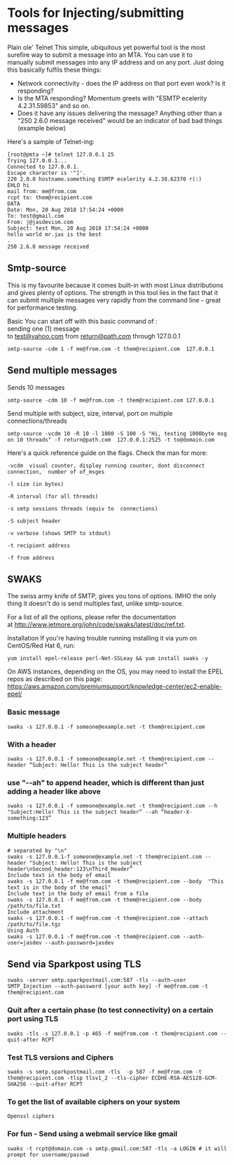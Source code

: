 # Tools for Injecting/submitting messages


Plain ole' Telnet
This simple, ubiquitous yet powerful tool is the most surefire way to submit a message into an MTA. You can use it to manually submit messages into any IP address and on any port. Just doing this basically fulfils these things:

* Network connectivity - does the IP address on that port even work? Is it responding? 
* Is the MTA responding? Momentum greets with "ESMTP ecelerity 4.2.31.59853" and so on. 
* Does it have any issues delivering the message? Anything other than a "250 2.6.0 message received" would be an indicator of bad bad things (example below)

Here's a sample of Telnet-ing:

	[root@pmta ~]# telnet 127.0.0.1 25
	Trying 127.0.0.1...
	Connected to 127.0.0.1.
	Escape character is '^]'.
	220 2.0.0 hostname.something ESMTP ecelerity 4.2.38.62370 r(:)
	EHLO hi
	mail from: me@from.com
	rcpt to: them@recipient.com
	DATA
	Date: Mon, 20 Aug 2018 17:54:24 +0000
	To: test@gmail.com
	From: j@jasdevism.com
	Subject: test Mon, 20 Aug 2018 17:54:24 +0000
	hello world mr.jas is the best
	.
	250 2.6.0 message received

## Smtp-source
This is my favourite because it comes built-in with most Linux distributions and gives plenty of options. The strength in this tool lies in the fact that it can submit multiple messages very rapidly from the command line - great for performance testing. 

Basic
You can start off with this basic command of :   
sending one (1) message to test@yahoo.com from return@path.com through 127.0.0.1

	smtp-source -cdm 1 -f me@from.com -t them@recipient.com  127.0.0.1

## Send multiple messages

Sends 10 messages

	smtp-source -cdm 10 -f me@from.com -t them@recipient.com 127.0.0.1 

Send multiple with subject, size, interval, port on multiple connections/threads

	smtp-source -vcdm 10 -R 10 -l 1000 -S 100 -S "Hi, testing 1000byte msg on 10 threads" -f return@path.com  127.0.0.1:2525 -t to@domain.com


Here's a quick reference guide on the flags. Check the man for more:

	-vcdm  visual counter, display running counter, dont disconnect connection,  number of of_msges
	
	-l size (in bytes)
	
	-R interval (for all threads)
	
	-s smtp sessions threads (equiv to  connections)
	
	-S subject header
	
	-v verbose (shows SMTP to stdout)
	
	-t recipient address
	
	-f from address



## SWAKS

The swiss army knife of SMTP, gives you tons of options. IMHO the only thing it doesn't do is send multiples fast, unlike smtp-source. 

For a list of all the options, please refer the documentation at http://www.jetmore.org/john/code/swaks/latest/doc/ref.txt.

Installation
If you're having trouble running installing it via yum on CentOS/Red Hat 6, run: 

	yum install epel-release perl-Net-SSLeay && yum install swaks -y


On AWS instances, depending on the OS, you may need to install the EPEL repos as described on this page: 
https://aws.amazon.com/premiumsupport/knowledge-center/ec2-enable-epel/

### Basic message   
	
	swaks -s 127.0.0.1 -f someone@example.net -t them@recipient.com

### With a header

	swaks -s 127.0.0.1 -f someone@example.net -t them@recipient.com --header “Subject: Hello! This is the subject header” 

### use "--ah" to append header, which is different than just adding a header like above

	swaks -s 127.0.0.1 -f someone@example.net -t them@recipient.com --h "Subject:Hello! This is the subject header” --ah “header-X-something:123” 

### Multiple headers

	# separated by "\n"
	swaks -s 127.0.0.1-f someone@example.net -t them@recipient.com --header "Subject: Hello! This is the subject header\nSecond_header:123\nThird_Header”
	Include text in the body of email
	swaks -s 127.0.0.1 -f me@from.com -t them@recipient.com --body  "This text is in the body of the email" 
	Include text in the body of email from a file
	swaks -s 127.0.0.1 -f me@from.com -t them@recipient.com --body /path/to/file.txt 
	Include attachment
	swaks -s 127.0.0.1 -f me@from.com -t them@recipient.com --attach /path/to/file.tgz 
	Using Auth
	swaks -s 127.0.0.1 -f me@from.com -t them@recipient.com --auth-user=jasdev --auth-password=jasdev 

## Send via Sparkpost using TLS

	swaks -server smtp.sparkpostmail.com:587 -tls --auth-user SMTP_Injection --auth-password [your auth key] -f me@from.com -t them@recipient.com


### Quit after a certain phase (to test connectivity) on a certain port using TLS

	swaks -tls -s 127.0.0.1 -p 465 -f me@from.com -t them@recipient.com --quit-after RCPT

### Test TLS versions and Ciphers

	swaks -s smtp.sparkpostmail.com -tls  -p 587 -f me@from.com -t them@recipient.com -tlsp tlsv1_2 --tls-cipher ECDHE-RSA-AES128-GCM-SHA256 --quit-after RCPT

### To get the list of available ciphers on your system

	Openssl ciphers


### For fun - Send using a webmail service like gmail


	swaks -t rcpt@domain.com -s smtp.gmail.com:587 -tls -a LOGIN # it will prompt for username/passwd
